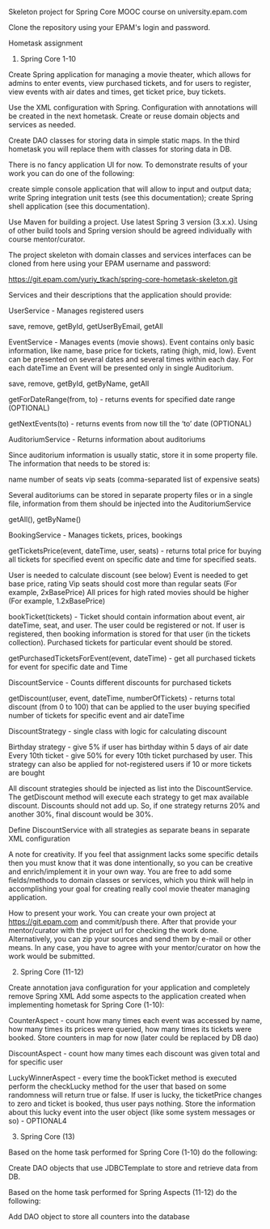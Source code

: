 Skeleton project for Spring Core MOOC course on university.epam.com

Clone the repository using your EPAM's login and password.

Hometask assignment


1. Spring Core 1-10

Create Spring application for managing a movie theater, which allows for admins to enter events, view purchased tickets, and for users to register, view events with air dates and times, get ticket price, buy tickets.

Use the XML configuration with Spring. Configuration with annotations will be created in the next hometask. Create or reuse domain objects and services as needed. 

Create DAO classes for storing data in simple static maps. In the third hometask you will replace them with classes for storing data in DB.

There is no fancy application UI for now. To demonstrate results of your work you can do one of the following:


create simple console application that will allow to input and output data;
write Spring integration unit tests (see this documentation);
create Spring shell application (see this documentation).


Use Maven for building a project. Use latest Spring 3 version (3.x.x). Using of other build tools and Spring version should be agreed individually with course mentor/curator.

The project skeleton with domain classes and services interfaces can be cloned from here using your EPAM username and password:

https://git.epam.com/yuriy_tkach/spring-core-hometask-skeleton.git


Services and their descriptions that the application should provide:



UserService - Manages registered users

save, remove, getById, getUserByEmail, getAll


EventService - Manages events (movie shows). Event contains only basic information, like name, base price for tickets, rating (high, mid, low). Event can be presented on several dates and several times within each day. For each dateTime an Event will be presented only in single Auditorium.



save, remove, getById, getByName, getAll


getForDateRange(from, to) - returns events for specified date range (OPTIONAL)

getNextEvents(to) - returns events from now till the ‘to’ date (OPTIONAL)



AuditoriumService - Returns information about auditoriums

Since auditorium information is usually static, store it in some property file. The information that needs to be stored is:


name
number of seats
vip seats (comma-separated list of expensive seats)


Several auditoriums can be stored in separate property files or in a single file, information from them should be injected into the AuditoriumService



getAll(), getByName()




BookingService - Manages tickets, prices, bookings



getTicketsPrice(event, dateTime, user, seats) - returns total price for buying all tickets for specified event on specific date and time for specified seats.


User is needed to calculate discount (see below)
Event is needed to get base price, rating
Vip seats should cost more than regular seats (For example, 2xBasePrice)
All prices for high rated movies should be higher (For example, 1.2xBasePrice)



bookTicket(tickets) - Ticket should contain information about event, air dateTime, seat, and user. The user could  be registered or not. If user is registered, then booking information is stored for that user (in the tickets collection). Purchased tickets for particular event should be stored.

getPurchasedTicketsForEvent(event, dateTime) - get all purchased tickets for event for specific date and Time



DiscountService - Counts different discounts for purchased tickets



getDiscount(user, event, dateTime, numberOfTickets) - returns total discount (from 0 to 100) that can be applied to the user buying specified number of tickets for specific event and air dateTime


DiscountStrategy - single class with logic for calculating discount


Birthday strategy - give 5% if user has birthday within 5 days of air date
Every 10th ticket - give 50% for every 10th ticket purchased by user. This strategy can also be applied for not-registered users if 10 or more tickets are bought


All discount strategies should be injected as list into the DiscountService. The getDiscount method will execute each strategy to get max available discount. Discounts should not add up. So, if one strategy returns 20% and another 30%, final discount would be 30%.

Define DiscountService with all strategies as separate beans in separate XML configuration



A note for creativity. If you feel that assignment lacks some specific details then you must know that it was done intentionally, so you can be creative and enrich/implement it in your own way. You are free to add some fields/methods to domain classes or services, which you think will help in accomplishing your goal for creating really cool movie theater managing application.

How to present your work. You can create your own project at https://git.epam.com and commit/push there. After that provide your mentor/curator with the project url for checking the work done. Alternatively, you can zip your sources and send them by e-mail or other means. In any case, you have to agree with your mentor/curator on how the work would be submitted.


2. Spring Core (11-12)


Create annotation java configuration for your application and completely remove Spring XML
Add some aspects to the application created when implementing hometask for Spring Core (1-10):



CounterAspect - count how many times each event was accessed by name, how many times its prices were queried, how many times its tickets were booked. Store counters in map for now (later could be replaced by DB dao)

DiscountAspect - count how many times each discount was given total and for specific user

LuckyWinnerAspect - every time the bookTicket method is executed perform the checkLucky method for the user that based on some randomness will return true or false. If user is lucky, the ticketPrice changes to zero and ticket is booked, thus user pays nothing. Store the information about this lucky event into the user object (like some system messages or so) - OPTIONAL4





3. Spring Core (13)

Based on the home task performed for Spring Core (1-10) do the following:


Create DAO objects that use JDBCTemplate to store and retrieve data from DB.


Based on the home task performed for Spring Aspects (11-12) do the following:


Add DAO object to store all counters into the database
